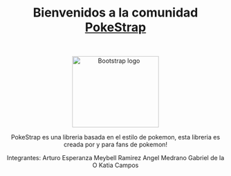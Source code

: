 <h1 align="center">Bienvenidos a la comunidad <a href=''>PokeStrap</a></h1><br>

<p align="center">
  <a href="https://getbootstrap.com/">
    <img src="./logo.png" alt="Bootstrap logo" width="200" height="165">
  </a>
</p>

<p align="center">
  PokeStrap es una libreria basada en el estilo de pokemon, esta libreria es creada por y para fans de pokemon!
</p>

<p align="center">
  Integrantes:
  Arturo Esperanza
  Meybell Ramirez
  Angel Medrano
  Gabriel de la O
  Katia Campos
</p>

